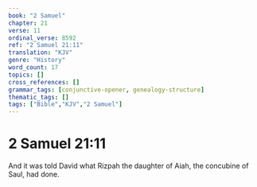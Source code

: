 ```yaml
---
book: "2 Samuel"
chapter: 21
verse: 11
ordinal_verse: 8592
ref: "2 Samuel 21:11"
translation: "KJV"
genre: "History"
word_count: 17
topics: []
cross_references: []
grammar_tags: [conjunctive-opener, genealogy-structure]
thematic_tags: []
tags: ["Bible","KJV","2 Samuel"]
---
```


# 2 Samuel 21:11

And it was told David what Rizpah the daughter of Aiah, the concubine of Saul, had done.
